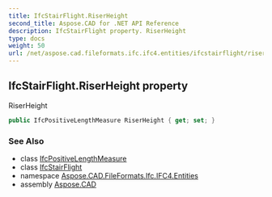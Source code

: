 ```yaml
---
title: IfcStairFlight.RiserHeight
second_title: Aspose.CAD for .NET API Reference
description: IfcStairFlight property. RiserHeight
type: docs
weight: 50
url: /net/aspose.cad.fileformats.ifc.ifc4.entities/ifcstairflight/riserheight/
---
```

## IfcStairFlight.RiserHeight property

RiserHeight

```csharp
public IfcPositiveLengthMeasure RiserHeight { get; set; }
```

### See Also

* class [IfcPositiveLengthMeasure](../../../aspose.cad.fileformats.ifc.ifc4.types/ifcpositivelengthmeasure/)
* class [IfcStairFlight](../)
* namespace [Aspose.CAD.FileFormats.Ifc.IFC4.Entities](../../ifcstairflight/)
* assembly [Aspose.CAD](../../../)


